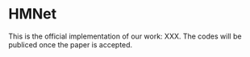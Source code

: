 # HMNet
This is the official implementation of our work: XXX.
The codes will be publiced once the paper is accepted.
